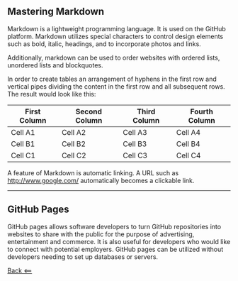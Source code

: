 ## Mastering Markdown

Markdown is a lightweight programming language.  It is used on the GitHub platform.  Markdown utilizes special characters to control design elements such as bold, italic, headings, and to incorporate photos and links.

Additionally, markdown can be used to order websites with ordered lists, unordered lists and blockquotes.

In order to create tables an arrangement of hyphens in the first row and vertical pipes dividing the content in the first row and all subsequent rows.  The result would look like this:

First Column | Second Column | Third Column | Fourth Column
------------ | ------------- | ------------ | -------------
Cell A1      | Cell A2       | Cell A3      | Cell A4
Cell B1      | Cell B2       | Cell B3      | Cell B4
Cell C1      | Cell C2       | Cell C3      | Cell C4

A feature of Markdown is automatic linking.  A URL such as http://www.google.com/ automatically becomes a clickable link.

---

## GitHub Pages

GitHub pages allows software developers to turn GitHub repositories into websites to share with the public for the purpose of advertising, entertainment and commerce.  It is also useful for developers who would like to connect with potential employers.  GitHub pages can be utilized without developers needing to set up databases or servers.

[Back <==](README.md)
